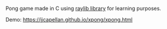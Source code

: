 Pong game made in C using [raylib library](https://github.com/raysan5/raylib) for learning purposes.

Demo: https://jjcapellan.github.io/xpong/xpong.html